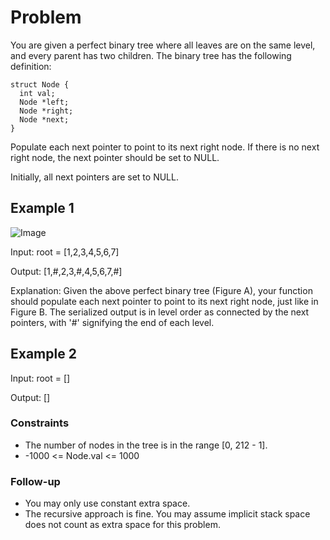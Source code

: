 # Problem

You are given a perfect binary tree where all leaves are on the same level, and every parent has two children. The binary tree has the following definition:

    struct Node {
      int val;
      Node *left;
      Node *right;
      Node *next;
    }

Populate each next pointer to point to its next right node. If there is no next right node, the next pointer should be set to NULL.

Initially, all next pointers are set to NULL.

## Example 1

![Image](https://assets.leetcode.com/uploads/2019/02/14/116_sample.png)

Input: root = [1,2,3,4,5,6,7]

Output: [1,#,2,3,#,4,5,6,7,#]

Explanation: Given the above perfect binary tree (Figure A), your function should populate each next pointer to point to its next right node, just like in Figure B. The serialized output is in level order as connected by the next pointers, with '#' signifying the end of each level.

## Example 2

Input: root = []

Output: []
 
### Constraints

- The number of nodes in the tree is in the range [0, 212 - 1].
- -1000 <= Node.val <= 1000
 
### Follow-up

- You may only use constant extra space.
- The recursive approach is fine. You may assume implicit stack space does not count as extra space for this problem.
